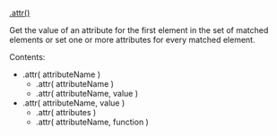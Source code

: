 ﻿[.attr()](http://api.jquery.com/attr/)


Get the value of an attribute for the first element in the set of matched elements or set one or more attributes
 for every matched element.

Contents:

* .attr( attributeName )
    * .attr( attributeName )
    * .attr( attributeName, value )
* .attr( attributeName, value )
    * .attr( attributes )
    * .attr( attributeName, function )